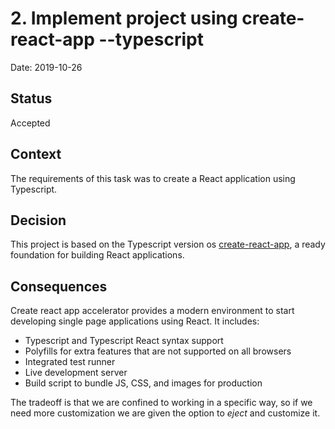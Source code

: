 # 2. Implement project using create-react-app --typescript

Date: 2019-10-26

## Status

Accepted

## Context

The requirements of this task was to create a React application using Typescript.

## Decision

This project is based on the Typescript version os [create-react-app](https://github.com/facebook/create-react-app), a ready foundation for building React applications. 

## Consequences

Create react app accelerator provides a modern environment to start developing single page applications using React. 
It includes: 
- Typescript and Typescript React syntax support
- Polyfills for extra features that are not supported on all browsers
- Integrated test runner
- Live development server
- Build script to bundle JS, CSS, and images for production

The tradeoff is that we are confined to working in a specific way, so if we need more customization we are given the option to *eject* and customize it. 
